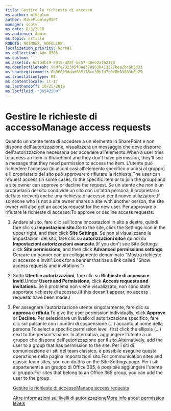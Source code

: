 ```yaml
---
title: Gestire le richieste di accesso
ms.author: mikeplum
author: MikePlumleyMSFT
manager: scotv
ms.date: 8/3/2018
ms.audience: Admin
ms.topic: article
ROBOTS: NOINDEX, NOFOLLOW
localization_priority: Normal
ms.collection: Adm_O365
ms.custom: ''
ms.assetid: 6c1a4b19-5915-428f-bc57-40ee2af62178
ms.openlocfilehash: 90dfe7323b5f0ae37e963b413327bee2bc6b3d33
ms.sourcegitcommit: 0b06093dabd685f76cc39b1d7c0f8b03883b6e79
ms.translationtype: MT
ms.contentlocale: it-IT
ms.lasthandoff: 10/25/2019
ms.locfileid: "36542500"
---
```

# <a name="manage-access-requests"></a><span data-ttu-id="4ab78-102">Gestire le richieste di accesso</span><span class="sxs-lookup"><span data-stu-id="4ab78-102">Manage access requests</span></span>

<span data-ttu-id="4ab78-103">Quando un utente tenta di accedere a un elemento in SharePoint e non dispone dell'autorizzazione, visualizzerà un messaggio che deve disporre dell'autorizzazione necessaria per accedere all'elemento.</span><span class="sxs-lookup"><span data-stu-id="4ab78-103">When a user tries to access an item in SharePoint and they don't have permission, they'll see a message that they need permission to access the item.</span></span> <span data-ttu-id="4ab78-104">L'utente può richiedere l'accesso (in alcuni casi all'elemento specifico o unirsi al gruppo) e il proprietario del sito può approvare o rifiutare la richiesta.</span><span class="sxs-lookup"><span data-stu-id="4ab78-104">The user can request access (in some cases, to the specific item or to join the group) and a site owner can approve or decline the request.</span></span> <span data-ttu-id="4ab78-105">Se un utente che non è un proprietario del sito condivide un sito con un'altra persona, il proprietario del sito riceverà anche una richiesta di accesso per il nuovo utilizzatore.</span><span class="sxs-lookup"><span data-stu-id="4ab78-105">If someone who is not a site owner shares a site with another person, the site owner will also get an access request for the new user.</span></span> <span data-ttu-id="4ab78-106">Per approvare o rifiutare le richieste di accesso:</span><span class="sxs-lookup"><span data-stu-id="4ab78-106">To approve or decline access requests:</span></span>
  
1. <span data-ttu-id="4ab78-107">Andare al sito, fare clic sull'icona impostazioni in alto a destra, quindi fare clic su **Impostazioni sito**.</span><span class="sxs-lookup"><span data-stu-id="4ab78-107">Go to the site, click the Settings icon in the upper right, and then click **Site Settings**.</span></span> <span data-ttu-id="4ab78-108">Se non si visualizzano le impostazioni del sito, fare clic su **autorizzazioni sito**e quindi su **Impostazioni autorizzazioni avanzate**.</span><span class="sxs-lookup"><span data-stu-id="4ab78-108">(If you don't see Site Settings, click **Site permissions**, and then click **Advanced permissions settings**.</span></span> <span data-ttu-id="4ab78-109">Cercare un banner con un collegamento denominato "Mostra richieste di accesso e inviti".</span><span class="sxs-lookup"><span data-stu-id="4ab78-109">Look for a banner that has a link called "Show access requests and invitations.")</span></span>
    
2. <span data-ttu-id="4ab78-110">Sotto **Utenti e autorizzazioni**, fare clic su **Richieste di accesso e inviti**.</span><span class="sxs-lookup"><span data-stu-id="4ab78-110">Under **Users and Permissions**, click **Access requests and invitations**.</span></span> <span data-ttu-id="4ab78-111">Se il problema non viene visualizzato, non sono state apportate richieste di accesso.</span><span class="sxs-lookup"><span data-stu-id="4ab78-111">(If this doesn't appear, no access requests have been made.)</span></span>
    
3. <span data-ttu-id="4ab78-112">Per assegnare l'autorizzazione utente singolarmente, fare clic su **approva** o **rifiuta**.</span><span class="sxs-lookup"><span data-stu-id="4ab78-112">To give the user permission individually, click **Approve** or **Decline**.</span></span> <span data-ttu-id="4ab78-113">Per selezionare un livello di autorizzazione specifico, fare clic sul pulsante con i puntini di sospensione (...) accanto al nome della persona.</span><span class="sxs-lookup"><span data-stu-id="4ab78-113">To select a specific permission level, first click the ellipsis (...) next to the person's name.</span></span> <span data-ttu-id="4ab78-114">In alternativa, aggiungere l'utente a un gruppo che dispone dell'autorizzazione per il sito.</span><span class="sxs-lookup"><span data-stu-id="4ab78-114">Alternatively, add the user to a group that has permission to the site.</span></span> <span data-ttu-id="4ab78-115">Per i siti di comunicazione e i siti del team classico, è possibile eseguire questa operazione nella pagina Impostazioni sito.</span><span class="sxs-lookup"><span data-stu-id="4ab78-115">For communication sites and classic team sites, you can do this on the Site Settings page.</span></span> <span data-ttu-id="4ab78-116">Per i siti appartenenti a un gruppo di Office 365, è possibile aggiungere l'utente al gruppo.</span><span class="sxs-lookup"><span data-stu-id="4ab78-116">For sites that belong to an Office 365 group, you can add the user to the group.</span></span>
    
    [<span data-ttu-id="4ab78-117">Gestire le richieste di accesso</span><span class="sxs-lookup"><span data-stu-id="4ab78-117">Manage access requests </span></span>](https://go.microsoft.com/fwlink/?linkid=2008747)
    
    [<span data-ttu-id="4ab78-118">Altre informazioni sui livelli di autorizzazione</span><span class="sxs-lookup"><span data-stu-id="4ab78-118">More info about permission levels</span></span>](https://go.microsoft.com/fwlink/?linkid=867071)
    

